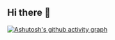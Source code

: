 ## Hi there 👋

<!--
**Hilal-11/Hilal-11** is a ✨ _special_ ✨ repository because its `README.md` (this file) appears on your GitHub profile.

Here are some ideas to get you started:

- 🔭 I’m currently working on ...
- 🌱 I’m currently learning ...
- 👯 I’m looking to collaborate on ...
- 🤔 I’m looking for help with ...
- 💬 Ask me about ...
- 📫 How to reach me: ...
- 😄 Pronouns: ...
- ⚡ Fun fact: ...
[![Ashutosh's github activity graph](https://github-readme-activity-graph.vercel.app/graph?username=Hilal-11&bg_color=000000&color=ffffff&line=18c93b&point=daad0b&area=true&hide_border=true)](https://github.com/ashutosh00710/github-readme-activity-graph)
-->


[![Ashutosh's github activity graph](https://github-readme-activity-graph.vercel.app/graph?username=Hilal-11&bg_color=000000&color=ffffff&line=18c93b&point=daad0b&area=true&hide_border=true)](https://github.com/ashutosh00710/github-readme-activity-graph)
